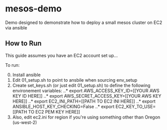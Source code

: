 # mesos-demo
Demo designed to demonstrate how to deploy a small mesos cluster on EC2 via ansible

How to Run
-------

This guide assumes you have an EC2 account set up...

To run:

0. Install ansible
0. Edit 01_setup.sh to point to ansbile when sourcing env_setup
0. Create set_keys.sh (or just edit 01_setup.sh) to define the following environement variables:
..* export AWS_ACCESS_KEY_ID=[[YOUR AWS KEY ID HERE]]
..* export AWS_SECRET_ACCESS_KEY=[[YOUR AWS KEY HERE]]
..* export EC2_INI_PATH=[[PATH TO EC2 INI HERE]]
..* export ANSIBLE_HOST_KEY_CHECKING=False
..* export EC2_KEY_TO_USE=[[PATH TO EC2 PEM KEY HERE]]
0. Also, edit ec2.ini for region if you're using something other than Oregon (us-west-2)

